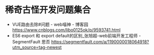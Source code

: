 # 稀奇古怪开发问题集合
* VUE路由去除#问题 - web喵神 - 博客园
https://www.cnblogs.com/libo0125ok/p/9593741.html
* ES6 export 和 export default的区别_张旭超-web前端开发工程师 - SegmentFault 思否
https://segmentfault.com/a/1190000018064918?utm_source=tag-newest